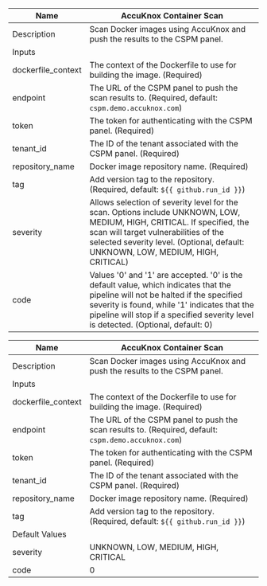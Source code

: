 | Name                   | AccuKnox Container Scan                        |
|------------------------|-------------------------------------------------|
| Description            | Scan Docker images using AccuKnox and push the results to the CSPM panel. |
| Inputs                 |                                                   |
| dockerfile_context     | The context of the Dockerfile to use for building the image. (Required) |
| endpoint               | The URL of the CSPM panel to push the scan results to. (Required, default: `cspm.demo.accuknox.com`) |
| token                  | The token for authenticating with the CSPM panel. (Required) |
| tenant_id              | The ID of the tenant associated with the CSPM panel. (Required) |
| repository_name        | Docker image repository name. (Required) |
| tag                    | Add version tag to the repository. (Required, default: `${{ github.run_id }}`) |
| severity               | Allows selection of severity level for the scan. Options include UNKNOWN, LOW, MEDIUM, HIGH, CRITICAL. If specified, the scan will target vulnerabilities of the selected severity level. (Optional, default: UNKNOWN, LOW, MEDIUM, HIGH, CRITICAL) |
| code                   | Values '0' and '1' are accepted. '0' is the default value, which indicates that the pipeline will not be halted if the specified severity is found, while '1' indicates that the pipeline will stop if a specified severity level is detected. (Optional, default: 0) |   


| Name                   | AccuKnox Container Scan                        |
|------------------------|-------------------------------------------------|
| Description            | Scan Docker images using AccuKnox and push the results to the CSPM panel. |
| Inputs                 |                                                   |
| dockerfile_context     | The context of the Dockerfile to use for building the image. (Required) |
| endpoint               | The URL of the CSPM panel to push the scan results to. (Required, default: `cspm.demo.accuknox.com`) |
| token                  | The token for authenticating with the CSPM panel. (Required) |
| tenant_id              | The ID of the tenant associated with the CSPM panel. (Required) |
| repository_name        | Docker image repository name. (Required) |
| tag                    | Add version tag to the repository. (Required, default: `${{ github.run_id }}`) |
| Default Values         |                                                   |
| severity               | UNKNOWN, LOW, MEDIUM, HIGH, CRITICAL |
| code                   | 0 |
